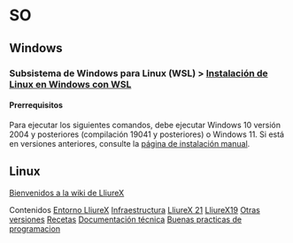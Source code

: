# SO

## Windows

### Subsistema de Windows para Linux (WSL) > [Instalación de Linux en Windows con WSL](https://learn.microsoft.com/es-es/windows/wsl/install)
#### Prerrequisitos
Para ejecutar los siguientes comandos, debe ejecutar Windows 10 versión 2004 y posteriores (compilación 19041 y posteriores) o Windows 11. Si está en versiones anteriores, consulte la [página de instalación manual](https://learn.microsoft.com/es-es/windows/wsl/install-manual).

## Linux

[Bienvenidos a la wiki de LliureX](https://wiki.edu.gva.es/lliurex/tiki-index.php)

Contenidos
 [Entorno LliureX]()
 [Infraestructura]()
 [LliureX 21]()
 [LliureX19]()
 [Otras versiones]()
 [Recetas]()
 [Documentación técnica]()
  [Buenas practicas de programacion]()
 
